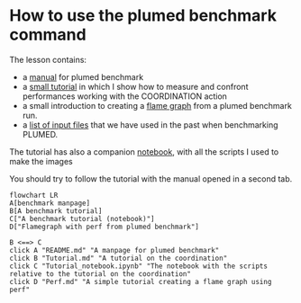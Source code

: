 # How to use the plumed benchmark command

The lesson contains: 
- a [manual](README.md) for plumed benchmark
- a [small tutorial](Tutorial.md) in which I show how to measure and confront performances working with the COORDINATION action
- a small introduction to creating a [flame graph](Perf.md) from a plumed benchmark run.
- a [list of input files](Inputs.md) that we have used in the past when benchmarking PLUMED.

The tutorial has also a companion [notebook](Tutorial_notebook.ipynb), with all the scripts I used to make the images

You should try to follow the tutorial with the manual opened in a second tab.


```mermaid
flowchart LR
A[benchmark manpage]
B[A benchmark tutorial]
C["A benchmark tutorial (notebook)"]
D["Flamegraph with perf from plumed benchmark"]

B <==> C
click A "README.md" "A manpage for plumed benchmark"
click B "Tutorial.md" "A tutorial on the coordination"
click C "Tutorial_notebook.ipynb" "The notebook with the scripts relative to the tutorial on the coordination"
click D "Perf.md" "A simple tutorial creating a flame graph using perf"
```
